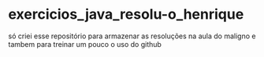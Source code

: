 # exercicios_java_resolu-o_henrique
só criei esse repositório para armazenar as resoluções na aula do maligno e tambem para treinar um pouco o uso do github
